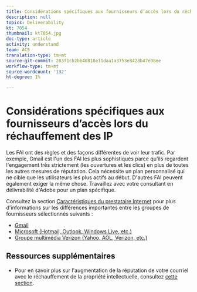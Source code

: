 ```yaml
---
title: Considérations spécifiques aux fournisseurs d’accès lors du réchauffement des IP
description: null
topics: Deliverability
kt: 7054
thumbnail: kt7054.jpg
doc-type: article
activity: understand
team: ACS
translation-type: tm+mt
source-git-commit: 283f1cb2bb40818e11daa1a3753e8428b47e08ee
workflow-type: tm+mt
source-wordcount: '132'
ht-degree: 1%

---
```



# Considérations spécifiques aux fournisseurs d’accès lors du réchauffement des IP

Les FAI ont des règles et des façons différentes de voir leur trafic. Par exemple, Gmail est l&#39;un des FAI les plus sophistiqués parce qu&#39;ils regardent l&#39;engagement très strictement (les ouvertures et les clics) en plus de toutes les autres mesures de réputation. Cela nécessite un plan personnalisé qui ne cible que les utilisateurs les plus actifs au début. D&#39;autres FAI peuvent également exiger la même chose. Travaillez avec votre consultant en délivrabilité d&#39;Adobe pour un plan spécifique.

Consultez la section [Caractéristiques du prestataire Internet](/help/internet-service-provider-specifics/overview.md) pour plus d&#39;informations sur les différences importantes entre les groupes de fournisseurs sélectionnés suivants :

* [Gmail](/help/internet-service-provider-specifics/gmail.md)
* [Microsoft (Hotmail, Outlook, Windows Live, etc.)](/help/internet-service-provider-specifics/microsoft.md)
* [Groupe multimédia Verizon (Yahoo, AOL, Verizon, etc.)](/help/internet-service-provider-specifics/verizon-media-group.md)

## Ressources supplémentaires

* Pour en savoir plus sur l&#39;augmentation de la réputation de votre courriel avec le réchauffement de la propriété intellectuelle, consultez [cette section](/help/additional-resources/increase-reputation-with-ip-warming.md).
